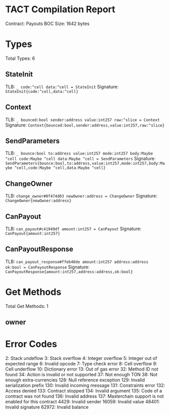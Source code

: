# TACT Compilation Report
Contract: Payouts
BOC Size: 1642 bytes

# Types
Total Types: 6

## StateInit
TLB: `_ code:^cell data:^cell = StateInit`
Signature: `StateInit{code:^cell,data:^cell}`

## Context
TLB: `_ bounced:bool sender:address value:int257 raw:^slice = Context`
Signature: `Context{bounced:bool,sender:address,value:int257,raw:^slice}`

## SendParameters
TLB: `_ bounce:bool to:address value:int257 mode:int257 body:Maybe ^cell code:Maybe ^cell data:Maybe ^cell = SendParameters`
Signature: `SendParameters{bounce:bool,to:address,value:int257,mode:int257,body:Maybe ^cell,code:Maybe ^cell,data:Maybe ^cell}`

## ChangeOwner
TLB: `change_owner#0f474d03 newOwner:address = ChangeOwner`
Signature: `ChangeOwner{newOwner:address}`

## CanPayout
TLB: `can_payout#c41949df amount:int257 = CanPayout`
Signature: `CanPayout{amount:int257}`

## CanPayoutResponse
TLB: `can_payout_response#ffeb40de amount:int257 address:address ok:bool = CanPayoutResponse`
Signature: `CanPayoutResponse{amount:int257,address:address,ok:bool}`

# Get Methods
Total Get Methods: 1

## owner

# Error Codes
2: Stack undeflow
3: Stack overflow
4: Integer overflow
5: Integer out of expected range
6: Invalid opcode
7: Type check error
8: Cell overflow
9: Cell underflow
10: Dictionary error
13: Out of gas error
32: Method ID not found
34: Action is invalid or not supported
37: Not enough TON
38: Not enough extra-currencies
128: Null reference exception
129: Invalid serialization prefix
130: Invalid incoming message
131: Constraints error
132: Access denied
133: Contract stopped
134: Invalid argument
135: Code of a contract was not found
136: Invalid address
137: Masterchain support is not enabled for this contract
4429: Invalid sender
16059: Invalid value
48401: Invalid signature
62972: Invalid balance